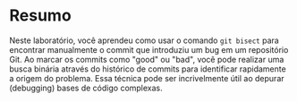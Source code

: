 # Resumo

Neste laboratório, você aprendeu como usar o comando `git bisect` para encontrar manualmente o commit que introduziu um bug em um repositório Git. Ao marcar os commits como "good" ou "bad", você pode realizar uma busca binária através do histórico de commits para identificar rapidamente a origem do problema. Essa técnica pode ser incrivelmente útil ao depurar (debugging) bases de código complexas.
